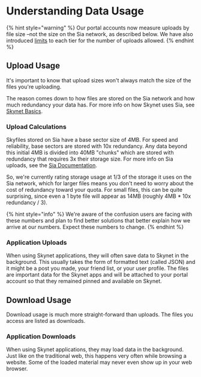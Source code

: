 # Understanding Data Usage

{% hint style="warning" %}
Our portal accounts now measure uploads by file size –not the size on the Sia network, as described below. We have also introduced [limits](sign-up-and-pick-a-tier.md#tier-comparison) to each tier for the number of uploads allowed. 
{% endhint %}

## Upload Usage

It's important to know that upload sizes won't always match the size of the files you're uploading.

The reason comes down to how files are stored on the Sia network and how much redundancy your data has. For more info on how Skynet uses Sia, see [Skynet Basics](../getting-started/skynet-basics.md).

### Upload Calculations

Skyfiles stored on Sia have a base sector size of 4MB. For speed and reliability, base sectors are stored with 10x redundancy. Any data beyond this initial 4MB is divided into 40MB "chunks" which are stored with redundancy that requires 3x their storage size. For more info on Sia uploads, see the [Sia Documentation](https://support.sia.tech/renting/managing-your-files#uploading).

So, we're currently rating storage usage at 1/3 of the storage it uses on the Sia network, which for larger files means you don't need to worry about the cost of redundancy toward your quota. For small files, this can be quite surprising, since even a 1 byte file will appear as 14MB \(roughly 4MB \* 10x redundancy / 3\).

{% hint style="info" %}
We're aware of the confusion users are facing with these numbers and plan to find better solutions that better explain how we arrive at our numbers. Expect these numbers to change.
{% endhint %}

### Application Uploads

When using Skynet applications, they will often save data to Skynet in the background. This usually takes the form of formatted text \(called JSON\) and it might be a post you made, your friend list, or your user profile. The files are important data for the Skynet apps and will be attached to your portal account so that they remained pinned and available on Skynet.

## Download Usage

Download usage is much more straight-forward than uploads. The files you access are listed as downloads.

### Application Downloads

When using Skynet applications, they may load data in the background. Just like on the traditional web, this happens very often while browsing a website. Some of the loaded material may never even show up in your web browser.

